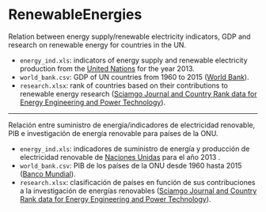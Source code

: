 # RenewableEnergies
Relation between energy supply/renewable electricity indicators, GDP and research on renewable energy for countries in the UN.

* `energy_ind.xls`: indicators of energy supply and renewable electricity production from the [United Nations](http://unstats.un.org/unsd/environment/excel_file_tables/2013/Energy%20Indicators.xls) for the year 2013.
* `world_bank.csv`: GDP of UN countries from 1960 to 2015 ([World Bank](http://data.worldbank.org/indicator/NY.GDP.MKTP.CD)). 
* `research.xlsx`: rank of countries based on their contributions to renewable energy research ([Sciamgo Journal and Country Rank data for Energy Engineering and Power Technology](http://www.scimagojr.com/countryrank.php?category=2102)).
_______________________________________________________________________________________________________________
Relación entre suministro de energía/indicadores de electricidad renovable, PIB e investigación de energía renovable para países de la ONU.

* `energy_ind.xls`: indicadores de suministro de energía y producción de electricidad renovable de [Naciones Unidas](http://unstats.un.org/unsd/environment/excel_file_tables/2013/Energy%20Indicators.xls) para el año 2013 .
* `world_bank.csv`: PIB de los países de la ONU desde 1960 hasta 2015 ([Banco Mundial](http://data.worldbank.org/indicator/NY.GDP.MKTP.CD)).
* `research.xlsx`: clasificación de países en función de sus contribuciones a la investigación de energías renovables ([Sciamgo Journal and Country Rank data for Energy Engineering and Power Technology](http://www.scimagojr.com/countryrank.php?category=2102)).
